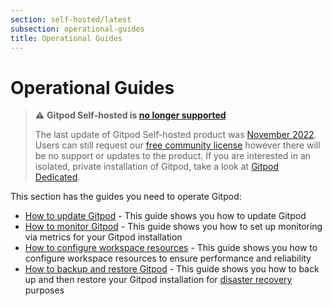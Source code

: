 ```yaml
---
section: self-hosted/latest
subsection: operational-guides
title: Operational Guides
---
```


<script context="module">
  export const prerender = true;
</script>

# Operational Guides

> ⚠️ **Gitpod Self-hosted is [no longer supported](/blog/introducing-gitpod-dedicated)**
>
> The last update of Gitpod Self-hosted product was [November 2022](/changelog/november-self-hosted-release). Users can still request our [free community license](/community-license) however there will be no support or updates to the product. If you are interested in an isolated, private installation of Gitpod, take a look at [Gitpod Dedicated](/dedicated).

This section has the guides you need to operate Gitpod:

- [How to update Gitpod](./updating) - This guide shows you how to update Gitpod
- [How to monitor Gitpod](./monitoring) - This guide shows you how to set up monitoring via metrics for your Gitpod installation
- [How to configure workspace resources](./configuring-workspace-resources) - This guide shows you how to configure workspace resources to ensure performance and reliability
- [How to backup and restore Gitpod](./backup-restore) - This guide shows you how to back up and then restore your Gitpod installation for [disaster recovery](./disaster-recovery) purposes
